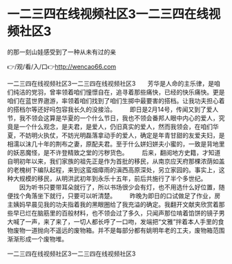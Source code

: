 # 一二三四在线视频社区3一二三四在线视频社区3
的那一刻山娃感受到了一种从未有过的亲

👉/观/看/入/口👉http://wencao66.com

一二三四在线视频社区3一二三四在线视频社区3　　芳华是人命的主乐律，是咱们纯洁的党羽，曾率领着咱们憧憬自在，追寻着那些痛快，已经的快乐痛快。更是咱们在蓝世界遨游，率领着咱们找到了咱们生掷中最要害的搭档。让我功夫担心着的搭档尔等还好吗包容我长久的没接洽。
　　即日是2月14号，传闻又到了爱人节，我不领会这算是华夏的一个什么节日，我也不领会番邦人眼中内心的爱人，究竟是一个什么观念，是夫君，是爱人，仍旧真实的爱人，然而我领会，在咱们华夏，不妨明火执仗，不妨光明磊落拿动手的爱人，确定是年青甘甜的友爱夫妇，是相濡以沫几十年的荆布之妻，原配夫君。至于什么姘妇姘夫小蜜的，一致是背地里的妖恶魔怪，是不许登精致之堂的污秽货色。
　　后来，翻阅地方史籍，才知道自明初年以来，我们家族的祖先正是作为首批的移民，从南京应天府那棵浓荫如盖的老槐树下编队起程，来到这蛮烟瘴雨的滇西高原深处，另立家园的。事实上，这种大规模的移民，从明洪武初年到永乐十五年，前后共施行了半个多世纪。
　　因为听书只要带耳朵就行了，所以书场很少会有灯，也不用选什么好位置，随便找个角落坐下就行，只要可以听清楚。
　　昨晚为即日的口试做足了作业，房主姨妈早晨见我的功夫指着我的黑眼圈给了我充溢的确定。我翻开文献夹欣赏着那些早已烂在脑筋里的百般材料，也不领会过了多久，只闻声那位啃着馅饼的镜子男大喊了一声，来了来了，一切人都长呼了一口吻，发端把“文雅”拌着本人手里的食物废物一道抛向不遥远的废物箱。并不是每部分都有姚明年老的工夫，废物箱范围渐渐形成一个废物堆。

一二三四在线视频社区3一二三四在线视频社区3
